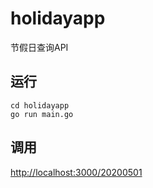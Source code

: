 # holidayapp

节假日查询API

## 运行

    cd holidayapp
    go run main.go

## 调用

[http://localhost:3000/20200501](http://localhost:3000/20200501)
